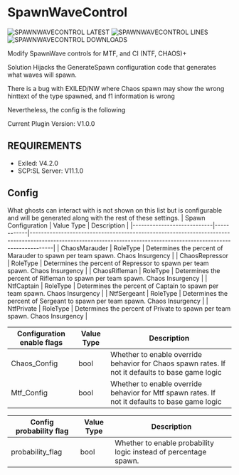 # SpawnWaveControl

![SPAWNWAVECONTROL LATEST](https://img.shields.io/github/v/release/Undid-Iridium/SpawnWaveControl?include_prereleases&style=flat-square)
![SPAWNWAVECONTROL LINES](https://img.shields.io/tokei/lines/github/Undid-Iridium/SpawnWaveControl)
![SPAWNWAVECONTROL DOWNLOADS](https://img.shields.io/github/downloads/Undid-Iridium/SpawnWaveControl/total?style=flat-square)


Modify SpawnWave controls for MTF, and CI (NTF, CHAOS)+

Solution Hijacks the GenerateSpawn configuration code that generates what waves will spawn. 

There is a bug with EXILED/NW where Chaos spawn may show the wrong hinttext of the type spawned, and f1 information is wrong

Nevertheless, the config is the following

Current Plugin Version: V1.0.0

## REQUIREMENTS
* Exiled: V4.2.0
* SCP:SL Server: V11.1.0

## Config
What ghosts can interact with is not shown on this list but is configurable and will be generated along with the rest of these settings.
| Spawn Configuration              | Value Type | Description                                                                                                                                                  |
|----------------------------|------------|--------------------------------------------------------------------------------------------------------------------------------------------------------------------|
| ChaosMarauder              | RoleType   | Determines the percent of Marauder to spawn per team spawn. Chaos Insurgency                                                                                       |
| ChaosRepressor             | RoleType   | Determines the percent of Repressor to spawn per team spawn. Chaos Insurgency                                                                                      |
| ChaosRifleman              | RoleType   | Determines the percent of Rifleman to spawn per team spawn. Chaos Insurgency                                                                                       |
| NtfCaptain                 | RoleType   | Determines the percent of Captain to spawn per team spawn. Chaos Insurgency                                                                                        |
| NtfSergeant                | RoleType   | Determines the percent of Sergeant to spawn per team spawn. Chaos Insurgency                                                                                       |
| NtfPrivate                 | RoleType   | Determines the percent of Private to spawn per team spawn. Chaos Insurgency                                                                                        |


| Configuration enable flags | Value Type | Description                                                                                                                                                        |
|----------------------------|------------|--------------------------------------------------------------------------------------------------------------------------------------------------------------------|
| Chaos_Config               | bool       | Whether to enable override behavior for Chaos spawn rates. If not it defaults to base game logic                                                                   |
| Mtf_Config                 | bool       | Whether to enable override behavior for Mtf spawn rates. If not it defaults to base game logic                                                                     |


| Config probability flag    | Value Type | Description                                                                                                                                                        |
|----------------------------|------------|--------------------------------------------------------------------------------------------------------------------------------------------------------------------|
| probability_flag           | bool       | Whether to enable probability logic instead of percentage spawn.                                                                                                   |

